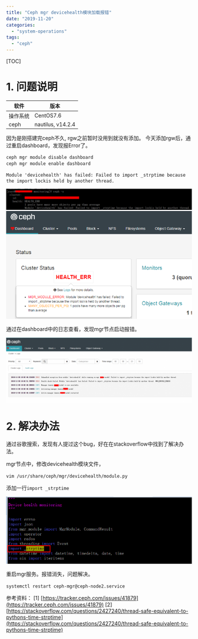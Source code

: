```yaml
---
title: "Ceph mgr devicehealth模块加载报错"
date: "2019-11-20"
categories: 
  - "system-operations"
tags: 
  - "ceph"
---
```


\[TOC\]

# 1\. 问题说明

| 软件 | 版本 |
| --- | --- |
| 操作系统 | CentOS7.6 |
| ceph | nautilus, v14.2.4 |

因为是刚搭建完ceph不久, rgw之前暂时没用到就没有添加。 今天添加rgw后，通过重启dashboard，发现报Error了。

```bash
ceph mgr module disable dashboard
ceph mgr module enable dashboard
```

```
Module 'devicehealth' has failed: Failed to import _strptime because the import lockis held by another thread.
```

![](images/1574215128772-1024x116.png) ![](images/1574215395870.png)

通过在dashboard中的日志查看，发现mgr节点启动报错。

![](images/1574215432816-1024x356.png)

# 2\. 解决办法

通过谷歌搜索，发现有人提过这个bug，好在在stackoverflow中找到了解决办法。

mgr节点中，修改devicehealth模块文件，

`vim /usr/share/ceph/mgr/devicehealth/module.py`

添加一行`import _strptime`

![](images/1574215072594.png)

重启mgr服务。报错消失，问题解决。

`systemctl restart ceph-mgr@ceph-node2.service`

参考资料： \[1\] [https://tracker.ceph.com/issues/41879](https://tracker.ceph.com/issues/41879) \[2\] [https://stackoverflow.com/questions/2427240/thread-safe-equivalent-to-pythons-time-strptime](https://stackoverflow.com/questions/2427240/thread-safe-equivalent-to-pythons-time-strptime)
